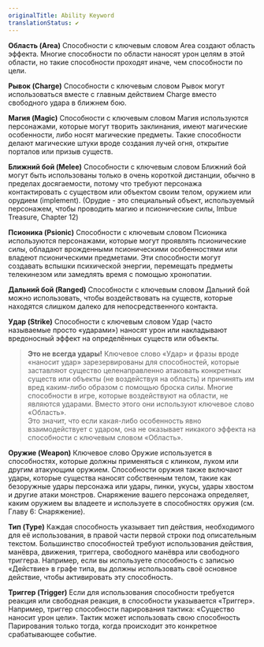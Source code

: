 ```yaml
---
originalTitle: Ability Keyword
translationStatus: ✔️
---
```

**Область (Area)**
Способности с ключевым словом Area создают область эффекта. Многие способности по области наносят урон целям в этой области, но такие способности проходят иначе, чем способности по цели.

**Рывок (Charge)**
Способности с ключевым словом Рывок могут использоваться вместе с главным действием Charge вместо свободного удара в ближнем бою.

**Магия (Magic)**
Способности с ключевым словом Магия используются персонажами, которые могут творить заклинания, имеют магические особенности, либо носят магические предметы. Такие способности делают магические штуки вроде создания лучей огня, открытие порталов или призыв существ.

**Ближний бой (Melee)**
Способности с ключевым словом Ближний бой могут быть использованы только в очень короткой дистанции, обычно в пределах досягаемости, потому что требуют персонажа контактировать с существом или объектом своим телом, оружием или орудием (implement). (Орудие - это специальный объект, используемый персонажем, чтобы проводить магию и псионические силы, Imbue Treasure, Chapter 12)

**Псионика (Psionic)**
Способности с ключевым словом Псионика используются персонажами, которые могут проявлять псионические силы, обладают врожденными псионическими особенностями или владеют псионическими предметами. Эти способности могут создавать вспышки психической энергии, перемещать предметы телекинезом или замедлять время с помощью хронопатии.

**Дальний бой (Ranged)**
Способности с ключевым словом Дальний бой можно использовать, чтобы воздействовать на существ, которые находятся слишком далеко для непосредственного контакта.

**Удар (Strike)**
Способности с ключевым словом Удар (часто называемые просто «ударами») наносят урон или накладывают вредоносный эффект на определённых существ или объекты.

> **Это не всегда удары!**
> Ключевое слово «Удар» и фразы вроде «наносит удар» зарезервированы для способностей, которые заставляют существо целенаправленно атаковать конкретных существ или объекты (не воздействуя на область) и причинять им вред каким-либо образом с помощью броска силы. Многие способности в игре, которые воздействуют на области, не являются ударами. Вместо этого они используют ключевое слово «Область».  
> Это значит, что если какая-либо особенность явно взаимодействует с ударом, она не оказывает никакого эффекта на способности с ключевым словом «Область».

**Оружие (Weapon)**
Ключевое слово Оружие используется в способностях, которые должны применяться с клинком, луком или другим атакующим оружием. Способности оружия также включают удары, которые существа наносят собственным телом, такие как безоружные удары персонажа или удары, пинки, укусы, удары хвостом и другие атаки монстров. Снаряжение вашего персонажа определяет, каким оружием вы владеете и используете в способностях оружия (см. Главу 6: Снаряжение).

**Тип (Type)**
Каждая способность указывает тип действия, необходимого для её использования, в правой части первой строки под описательным текстом. Большинство способностей требуют использования действия, манёвра, движения, триггера, свободного манёвра или свободного триггера. Например, если вы используете способность с записью «Действие» в графе типа, вы должны использовать своё основное действие, чтобы активировать эту способность.

**Триггер (Trigger)**
Если для использования способности требуется реакция или свободная реакция, в способности указывается «Триггер». Например, триггер способности парирования тактика: «Существо наносит урон цели». Тактик может использовать свою способность Парирования только тогда, когда происходит это конкретное срабатывающее событие.